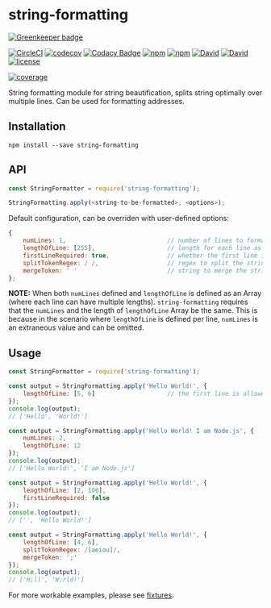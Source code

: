 # string-formatting

[![Greenkeeper badge](https://badges.greenkeeper.io/suddi/string-formatting.svg)](https://greenkeeper.io/)

[![CircleCI](https://img.shields.io/circleci/project/github/suddi/string-formatting.svg)](https://circleci.com/gh/suddi/string-formatting)
[![codecov](https://codecov.io/gh/suddi/string-formatting/branch/master/graph/badge.svg)](https://codecov.io/gh/suddi/string-formatting)
[![Codacy Badge](https://api.codacy.com/project/badge/Grade/9e6b6ea7bc1a40e9ab11ab621949a83e)](https://www.codacy.com/app/Suddi/string-formatting)
[![npm](https://img.shields.io/npm/v/string-formatting.svg)](https://www.npmjs.com/package/string-formatting)
[![npm](https://img.shields.io/npm/dt/string-formatting.svg)](https://www.npmjs.com/package/string-formatting)
[![David](https://img.shields.io/david/suddi/string-formatting.svg)](https://david-dm.org/suddi/string-formatting)
[![David](https://img.shields.io/david/dev/suddi/string-formatting.svg)](https://david-dm.org/suddi/string-formatting?type=dev)
[![license](https://img.shields.io/github/license/suddi/string-formatting.svg)](https://raw.githubusercontent.com/suddi/string-formatting/master/LICENSE)

[![coverage](https://codecov.io/gh/suddi/string-formatting/branch/master/graphs/commits.svg)](https://codecov.io/gh/suddi/string-formatting)

String formatting module for string beautification, splits string optimally over multiple lines.
Can be used for formatting addresses.

## Installation

````
npm install --save string-formatting
````

## API

````js
const StringFormatter = require('string-formatting');

StringFormatting.apply(<string-to-be-formatted>, <options>);
````

Default configuration, can be overriden with user-defined options:
````js
{
    numLines: 1,                            // number of lines to format to (numLines and lengthOfLine have overlapping use, please see below)
    lengthOfLine: [255],                    // length for each line as a number or length for each specific line in an Array (numLines and lengthOfLine have overlapping use, please see below)
    firstLineRequired: true,                // whether the first line in the array must have a value, else fail
    splitTokenRegex: / /,                   // regex to split the string with
    mergeToken: ' '                         // string to merge the string with in case multiple words join on the same line
};
````

**NOTE:** When both `numLines` defined and `lengthOfLine` is defined as an Array (where each line can have multiple lengths).
`string-formatting` requires that the `numLines` and the length of `lengthOfLine` Array be the same.
This is because in the scenario where `lengthOfLine` is defined per line, `numLines` is an extraneous value and can be omitted.

## Usage

````js
const StringFormatter = require('string-formatting');

const output = StringFormatting.apply('Hello World!', {
    lengthOfLine: [5, 6]                    // the first line is allowed to have a maximum length of 5, the second line, a maximum length of 6
});
console.log(output);
// ['Hello', 'World!']

const output = StringFormatting.apply('Hello World! I am Node.js', {
    numLines: 2,
    lengthOfLine: 12
});
console.log(output);
// ['Hello World!', 'I am Node.js']

const output = StringFormatting.apply('Hello World!', {
    lengthOfLine: [2, 100],
    firstLineRequired: false
});
console.log(output);
// ['', 'Hello World!']

const output = StringFormatting.apply('Hello World!', {
    lengthOfLine: [4, 6],
    splitTokenRegex: /[aeiou]/,
    mergeToken: ';'
});
console.log(output);
// ['H;ll', 'W;rld!']
````

For more workable examples, please see [fixtures](test/fixtures).


